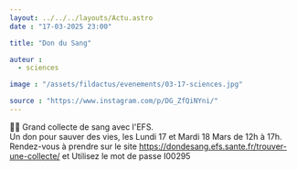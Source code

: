 ```yaml
---
layout: ../../../layouts/Actu.astro
date : "17-03-2025 23:00"

title: "Don du Sang"

auteur :
  - sciences

image : "/assets/fildactus/evenements/03-17-sciences.jpg"

source : "https://www.instagram.com/p/DG_ZfQiNYni/"
---
```


🙌🏽 Grand collecte de sang avec l'EFS.  
Un don pour sauver des vies, les Lundi 17 et Mardi 18 Mars de 12h à 17h.  
Rendez-vous à prendre sur le site https://dondesang.efs.sante.fr/trouver-une-collecte/  et Utilisez le mot de passe I00295